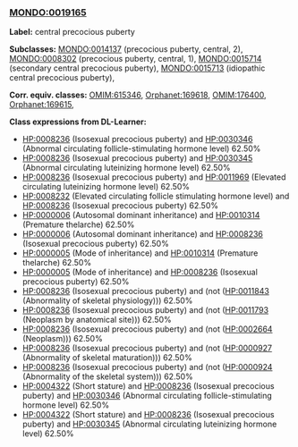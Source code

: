 
### [MONDO:0019165](http://purl.obolibrary.org/obo/MONDO_0019165)
**Label:** central precocious puberty

**Subclasses:** [MONDO:0014137](http://purl.obolibrary.org/obo/MONDO_0014137) (precocious puberty, central, 2), [MONDO:0008302](http://purl.obolibrary.org/obo/MONDO_0008302) (precocious puberty, central, 1), [MONDO:0015714](http://purl.obolibrary.org/obo/MONDO_0015714) (secondary central precocious puberty), [MONDO:0015713](http://purl.obolibrary.org/obo/MONDO_0015713) (idiopathic central precocious puberty), 

**Corr. equiv. classes:** [OMIM:615346](http://purl.obolibrary.org/obo/OMIM_615346), [Orphanet:169618](http://www.orpha.net/ORDO/Orphanet_169618), [OMIM:176400](http://purl.obolibrary.org/obo/OMIM_176400), [Orphanet:169615](http://www.orpha.net/ORDO/Orphanet_169615), 

**Class expressions from DL-Learner:**

- [HP:0008236](http://purl.obolibrary.org/obo/HP_0008236) (Isosexual precocious puberty) and [HP:0030346](http://purl.obolibrary.org/obo/HP_0030346) (Abnormal circulating follicle-stimulating hormone level) 62.50%
- [HP:0008236](http://purl.obolibrary.org/obo/HP_0008236) (Isosexual precocious puberty) and [HP:0030345](http://purl.obolibrary.org/obo/HP_0030345) (Abnormal circulating luteinizing hormone level) 62.50%
- [HP:0008236](http://purl.obolibrary.org/obo/HP_0008236) (Isosexual precocious puberty) and [HP:0011969](http://purl.obolibrary.org/obo/HP_0011969) (Elevated circulating luteinizing hormone level) 62.50%
- [HP:0008232](http://purl.obolibrary.org/obo/HP_0008232) (Elevated circulating follicle stimulating hormone level) and [HP:0008236](http://purl.obolibrary.org/obo/HP_0008236) (Isosexual precocious puberty) 62.50%
- [HP:0000006](http://purl.obolibrary.org/obo/HP_0000006) (Autosomal dominant inheritance) and [HP:0010314](http://purl.obolibrary.org/obo/HP_0010314) (Premature thelarche) 62.50%
- [HP:0000006](http://purl.obolibrary.org/obo/HP_0000006) (Autosomal dominant inheritance) and [HP:0008236](http://purl.obolibrary.org/obo/HP_0008236) (Isosexual precocious puberty) 62.50%
- [HP:0000005](http://purl.obolibrary.org/obo/HP_0000005) (Mode of inheritance) and [HP:0010314](http://purl.obolibrary.org/obo/HP_0010314) (Premature thelarche) 62.50%
- [HP:0000005](http://purl.obolibrary.org/obo/HP_0000005) (Mode of inheritance) and [HP:0008236](http://purl.obolibrary.org/obo/HP_0008236) (Isosexual precocious puberty) 62.50%
- [HP:0008236](http://purl.obolibrary.org/obo/HP_0008236) (Isosexual precocious puberty) and (not ([HP:0011843](http://purl.obolibrary.org/obo/HP_0011843) (Abnormality of skeletal physiology))) 62.50%
- [HP:0008236](http://purl.obolibrary.org/obo/HP_0008236) (Isosexual precocious puberty) and (not ([HP:0011793](http://purl.obolibrary.org/obo/HP_0011793) (Neoplasm by anatomical site))) 62.50%
- [HP:0008236](http://purl.obolibrary.org/obo/HP_0008236) (Isosexual precocious puberty) and (not ([HP:0002664](http://purl.obolibrary.org/obo/HP_0002664) (Neoplasm))) 62.50%
- [HP:0008236](http://purl.obolibrary.org/obo/HP_0008236) (Isosexual precocious puberty) and (not ([HP:0000927](http://purl.obolibrary.org/obo/HP_0000927) (Abnormality of skeletal maturation))) 62.50%
- [HP:0008236](http://purl.obolibrary.org/obo/HP_0008236) (Isosexual precocious puberty) and (not ([HP:0000924](http://purl.obolibrary.org/obo/HP_0000924) (Abnormality of the skeletal system))) 62.50%
- [HP:0004322](http://purl.obolibrary.org/obo/HP_0004322) (Short stature) and [HP:0008236](http://purl.obolibrary.org/obo/HP_0008236) (Isosexual precocious puberty) and [HP:0030346](http://purl.obolibrary.org/obo/HP_0030346) (Abnormal circulating follicle-stimulating hormone level) 62.50%
- [HP:0004322](http://purl.obolibrary.org/obo/HP_0004322) (Short stature) and [HP:0008236](http://purl.obolibrary.org/obo/HP_0008236) (Isosexual precocious puberty) and [HP:0030345](http://purl.obolibrary.org/obo/HP_0030345) (Abnormal circulating luteinizing hormone level) 62.50%


